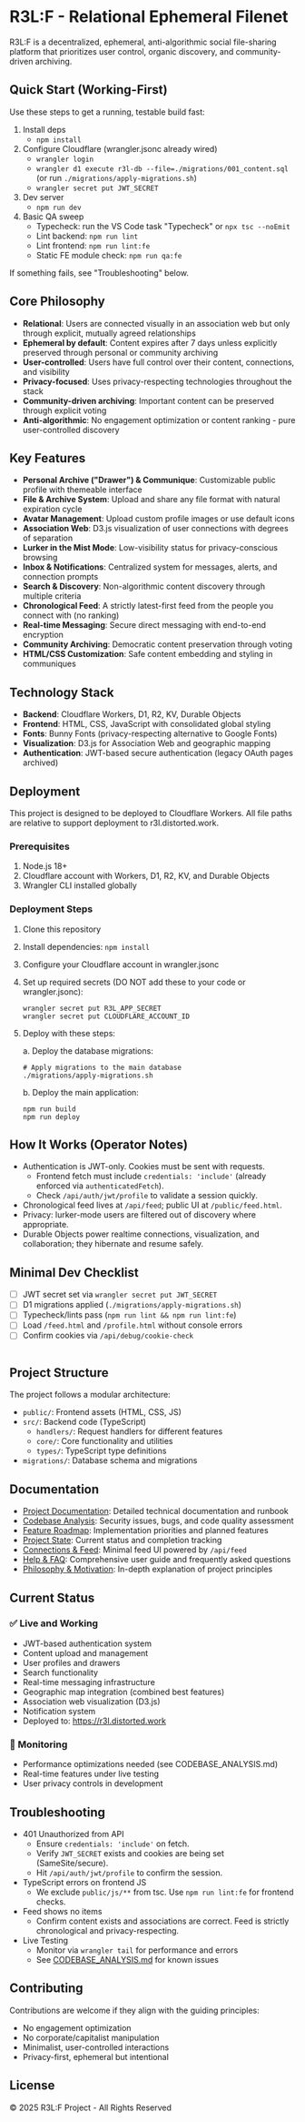 # R3L:F - Relational Ephemeral Filenet

R3L:F is a decentralized, ephemeral, anti-algorithmic social file-sharing platform that prioritizes user control, organic discovery, and community-driven archiving.

## Quick Start (Working-First)

Use these steps to get a running, testable build fast:

1. Install deps
   - `npm install`
2. Configure Cloudflare (wrangler.jsonc already wired)
   - `wrangler login`
   - `wrangler d1 execute r3l-db --file=./migrations/001_content.sql` (or run `./migrations/apply-migrations.sh`)
   - `wrangler secret put JWT_SECRET`
3. Dev server
   - `npm run dev`
4. Basic QA sweep
   - Typecheck: run the VS Code task "Typecheck" or `npx tsc --noEmit`
   - Lint backend: `npm run lint`
   - Lint frontend: `npm run lint:fe`
   - Static FE module check: `npm run qa:fe`

If something fails, see "Troubleshooting" below.

## Core Philosophy

- **Relational**: Users are connected visually in an association web but only through explicit, mutually agreed relationships
- **Ephemeral by default**: Content expires after 7 days unless explicitly preserved through personal or community archiving
- **User-controlled**: Users have full control over their content, connections, and visibility
- **Privacy-focused**: Uses privacy-respecting technologies throughout the stack
- **Community-driven archiving**: Important content can be preserved through explicit voting
- **Anti-algorithmic**: No engagement optimization or content ranking - pure user-controlled discovery

## Key Features

- **Personal Archive ("Drawer") & Communique**: Customizable public profile with themeable interface
- **File & Archive System**: Upload and share any file format with natural expiration cycle
- **Avatar Management**: Upload custom profile images or use default icons
- **Association Web**: D3.js visualization of user connections with degrees of separation
- **Lurker in the Mist Mode**: Low-visibility status for privacy-conscious browsing
- **Inbox & Notifications**: Centralized system for messages, alerts, and connection prompts
- **Search & Discovery**: Non-algorithmic content discovery through multiple criteria
- **Chronological Feed**: A strictly latest-first feed from the people you connect with (no ranking)
- **Real-time Messaging**: Secure direct messaging with end-to-end encryption
- **Community Archiving**: Democratic content preservation through voting
- **HTML/CSS Customization**: Safe content embedding and styling in communiques

## Technology Stack

- **Backend**: Cloudflare Workers, D1, R2, KV, Durable Objects
- **Frontend**: HTML, CSS, JavaScript with consolidated global styling
- **Fonts**: Bunny Fonts (privacy-respecting alternative to Google Fonts)
- **Visualization**: D3.js for Association Web and geographic mapping
- **Authentication**: JWT-based secure authentication (legacy OAuth pages archived)

## Deployment

This project is designed to be deployed to Cloudflare Workers. All file paths are relative to support deployment to r3l.distorted.work.

### Prerequisites

1. Node.js 18+
2. Cloudflare account with Workers, D1, R2, KV, and Durable Objects
3. Wrangler CLI installed globally

### Deployment Steps

1. Clone this repository
2. Install dependencies: `npm install`
3. Configure your Cloudflare account in wrangler.jsonc
4. Set up required secrets (DO NOT add these to your code or wrangler.jsonc):

   ```
   wrangler secret put R3L_APP_SECRET
   wrangler secret put CLOUDFLARE_ACCOUNT_ID
   ```

5. Deploy with these steps:

   a. Deploy the database migrations:

   ```
   # Apply migrations to the main database
   ./migrations/apply-migrations.sh
   ```

   b. Deploy the main application:

   ```
   npm run build
   npm run deploy

## How It Works (Operator Notes)

- Authentication is JWT-only. Cookies must be sent with requests.
  - Frontend fetch must include `credentials: 'include'` (already enforced via `authenticatedFetch`).
  - Check `/api/auth/jwt/profile` to validate a session quickly.
- Chronological feed lives at `/api/feed`; public UI at `/public/feed.html`.
- Privacy: lurker-mode users are filtered out of discovery where appropriate.
- Durable Objects power realtime connections, visualization, and collaboration; they hibernate and resume safely.

## Minimal Dev Checklist

- [ ] JWT secret set via `wrangler secret put JWT_SECRET`
- [ ] D1 migrations applied (`./migrations/apply-migrations.sh`)
- [ ] Typecheck/lints pass (`npm run lint && npm run lint:fe`)
- [ ] Load `/feed.html` and `/profile.html` without console errors
- [ ] Confirm cookies via `/api/debug/cookie-check`
   ```

## Project Structure

The project follows a modular architecture:

- `public/`: Frontend assets (HTML, CSS, JS)
- `src/`: Backend code (TypeScript)
  - `handlers/`: Request handlers for different features
  - `core/`: Core functionality and utilities
  - `types/`: TypeScript type definitions
- `migrations/`: Database schema and migrations

## Documentation

- [Project Documentation](./project-documentation.md): Detailed technical documentation and runbook
- [Codebase Analysis](./CODEBASE_ANALYSIS.md): Security issues, bugs, and code quality assessment
- [Feature Roadmap](./FEATURE_ROADMAP.md): Implementation priorities and planned features
- [Project State](./PROJECT_STATE.md): Current status and completion tracking
- [Connections & Feed](./public/feed.html): Minimal feed UI powered by `/api/feed`
- [Help & FAQ](./public/help.html): Comprehensive user guide and frequently asked questions
- [Philosophy & Motivation](./public/reMDE.md): In-depth explanation of project principles

## Current Status

### ✅ Live and Working
- JWT-based authentication system
- Content upload and management
- User profiles and drawers
- Search functionality
- Real-time messaging infrastructure
- Geographic map integration (combined best features)
- Association web visualization (D3.js)
- Notification system
- Deployed to: https://r3l.distorted.work

### 🔧 Monitoring
- Performance optimizations needed (see CODEBASE_ANALYSIS.md)
- Real-time features under live testing
- User privacy controls in development

## Troubleshooting

- 401 Unauthorized from API
   - Ensure `credentials: 'include'` on fetch.
   - Verify `JWT_SECRET` exists and cookies are being set (SameSite/secure).
   - Hit `/api/auth/jwt/profile` to confirm the session.
- TypeScript errors on frontend JS
   - We exclude `public/js/**` from tsc. Use `npm run lint:fe` for frontend checks.
- Feed shows no items
   - Confirm content exists and associations are correct. Feed is strictly chronological and privacy-respecting.
- Live Testing
   - Monitor via `wrangler tail` for performance and errors
   - See [CODEBASE_ANALYSIS.md](./CODEBASE_ANALYSIS.md) for known issues

## Contributing

Contributions are welcome if they align with the guiding principles:

- No engagement optimization
- No corporate/capitalist manipulation
- Minimalist, user-controlled interactions
- Privacy-first, ephemeral but intentional

## License

&copy; 2025 R3L:F Project - All Rights Reserved
